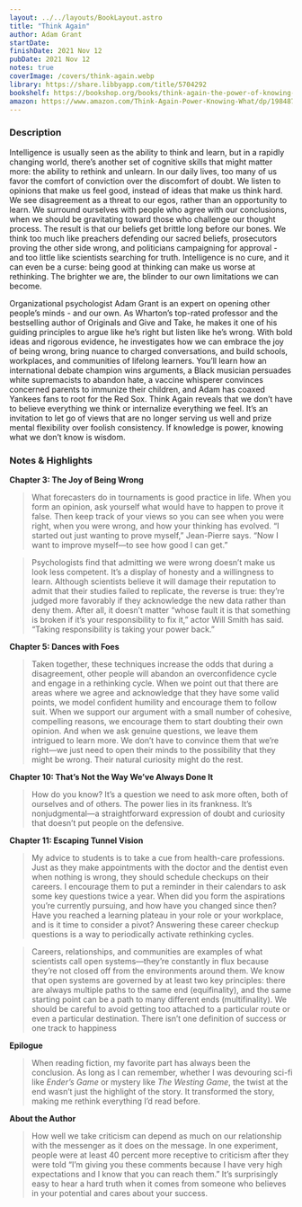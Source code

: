 ```yaml
---
layout: ../../layouts/BookLayout.astro
title: "Think Again"
author: Adam Grant
startDate:
finishDate: 2021 Nov 12
pubDate: 2021 Nov 12
notes: true
coverImage: /covers/think-again.webp
library: https://share.libbyapp.com/title/5704292
bookshelf: https://bookshop.org/books/think-again-the-power-of-knowing-what-you-don-t-know-9781984878106/9781984878106
amazon: https://www.amazon.com/Think-Again-Power-Knowing-What/dp/1984878107/
---
```


### Description
Intelligence is usually seen as the ability to think and learn, but in a rapidly changing world, there’s another set of cognitive skills that might matter more: the ability to rethink and unlearn. In our daily lives, too many of us favor the comfort of conviction over the discomfort of doubt. We listen to opinions that make us feel good, instead of ideas that make us think hard. We see disagreement as a threat to our egos, rather than an opportunity to learn. We surround ourselves with people who agree with our conclusions, when we should be gravitating toward those who challenge our thought process. The result is that our beliefs get brittle long before our bones. We think too much like preachers defending our sacred beliefs, prosecutors proving the other side wrong, and politicians campaigning for approval - and too little like scientists searching for truth. Intelligence is no cure, and it can even be a curse: being good at thinking can make us worse at rethinking. The brighter we are, the blinder to our own limitations we can become.

Organizational psychologist Adam Grant is an expert on opening other people’s minds - and our own. As Wharton’s top-rated professor and the bestselling author of Originals and Give and Take, he makes it one of his guiding principles to argue like he’s right but listen like he’s wrong. With bold ideas and rigorous evidence, he investigates how we can embrace the joy of being wrong, bring nuance to charged conversations, and build schools, workplaces, and communities of lifelong learners. You’ll learn how an international debate champion wins arguments, a Black musician persuades white supremacists to abandon hate, a vaccine whisperer convinces concerned parents to immunize their children, and Adam has coaxed Yankees fans to root for the Red Sox. Think Again reveals that we don’t have to believe everything we think or internalize everything we feel. It’s an invitation to let go of views that are no longer serving us well and prize mental flexibility over foolish consistency. If knowledge is power, knowing what we don’t know is wisdom.

### Notes & Highlights
**Chapter 3: The Joy of Being Wrong**
> What forecasters do in tournaments is good practice in life. When you form an opinion, ask yourself what would have to happen to prove it false. Then keep track of your views so you can see when you were right, when you were wrong, and how your thinking has evolved. “I started out just wanting to prove myself,” Jean-Pierre says. “Now I want to improve myself—to see how good I can get.”

> Psychologists find that admitting we were wrong doesn’t make us look less competent. It’s a display of honesty and a willingness to learn. Although scientists believe it will damage their reputation to admit that their studies failed to replicate, the reverse is true: they’re judged more favorably if they acknowledge the new data rather than deny them. After all, it doesn’t matter “whose fault it is that something is broken if it’s your responsibility to fix it,” actor Will Smith has said. “Taking responsibility is taking your power back.”

**Chapter 5: Dances with Foes**
> Taken together, these techniques increase the odds that during a disagreement, other people will abandon an overconfidence cycle and engage in a rethinking cycle. When we point out that there are areas where we agree and acknowledge that they have some valid points, we model confident humility and encourage them to follow suit. When we support our argument with a small number of cohesive, compelling reasons, we encourage them to start doubting their own opinion. And when we ask genuine questions, we leave them intrigued to learn more. We don’t have to convince them that we’re right—we just need to open their minds to the possibility that they might be wrong. Their natural curiosity might do the rest.

**Chapter 10: That’s Not the Way We’ve Always Done It**
> How do you know? It’s a question we need to ask more often, both of ourselves and of others. The power lies in its frankness. It’s nonjudgmental—a straightforward expression of doubt and curiosity that doesn’t put people on the defensive.

**Chapter 11: Escaping Tunnel Vision**
> My advice to students is to take a cue from health-care professions. Just as they make appointments with the doctor and the dentist even when nothing is wrong, they should schedule checkups on their careers. I encourage them to put a reminder in their calendars to ask some key questions twice a year. When did you form the aspirations you’re currently pursuing, and how have you changed since then? Have you reached a learning plateau in your role or your workplace, and is it time to consider a pivot? Answering these career checkup questions is a way to periodically activate rethinking cycles.

> Careers, relationships, and communities are examples of what scientists call open systems—they’re constantly in flux because they’re not closed off from the environments around them. We know that open systems are governed by at least two key principles: there are always multiple paths to the same end (equifinality), and the same starting point can be a path to many different ends (multifinality). We should be careful to avoid getting too attached to a particular route or even a particular destination. There isn’t one definition of success or one track to happiness

**Epilogue**
> When reading fiction, my favorite part has always been the conclusion. As long as I can remember, whether I was devouring sci-fi like *Ender’s Game* or mystery like *The Westing Game*, the twist at the end wasn’t just the highlight of the story. It transformed the story, making me rethink everything I’d read before.

**About the Author**
> How well we take criticism can depend as much on our relationship with the messenger as it does on the message. In one experiment, people were at least 40 percent more receptive to criticism after they were told “I’m giving you these comments because I have very high expectations and I know that you can reach them.” It’s surprisingly easy to hear a hard truth when it comes from someone who believes in your potential and cares about your success.  
